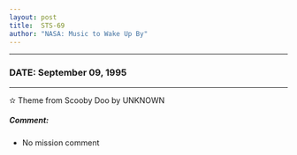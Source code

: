 ```yaml
---
layout: post
title:  STS-69
author: "NASA: Music to Wake Up By"
---
```


----
### DATE: September 09, 1995
----
✫ Theme from Scooby Doo by UNKNOWN

##### Comment:
* No mission comment
